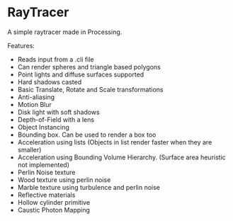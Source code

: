 # RayTracer
A simple raytracer made in Processing.

Features:
- Reads input from a .cli file
- Can render spheres and triangle based polygons
- Point lights and diffuse surfaces supported
- Hard shadows casted
- Basic Translate, Rotate and Scale transformations
- Anti-aliasing
- Motion Blur
- Disk light with soft shadows
- Depth-of-Field with a lens
- Object Instancing
- Bounding box. Can be used to render a box too
- Acceleration using lists (Objects in list render faster when they are smaller)
- Acceleration using Bounding Volume Hierarchy. (Surface area heuristic not implemented)
- Perlin Noise texture
- Wood texture using perlin noise
- Marble texture using turbulence and perlin noise
- Reflective materials
- Hollow cylinder primitive
- Caustic Photon Mapping
